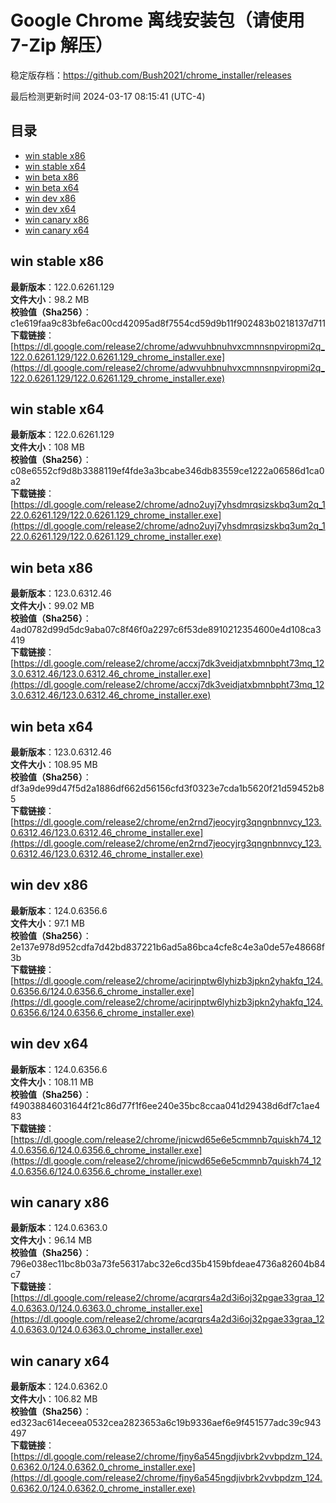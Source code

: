 # Google Chrome 离线安装包（请使用 7-Zip 解压）
稳定版存档：<https://github.com/Bush2021/chrome_installer/releases>

最后检测更新时间
2024-03-17 08:15:41 (UTC-4)


## 目录
* [win stable x86](https://github.com/Bush2021/chrome_installer?tab=readme-ov-file#win-stable-x86)
* [win stable x64](https://github.com/Bush2021/chrome_installer?tab=readme-ov-file#win-stable-x64)
* [win beta x86](https://github.com/Bush2021/chrome_installer?tab=readme-ov-file#win-beta-x86)
* [win beta x64](https://github.com/Bush2021/chrome_installer?tab=readme-ov-file#win-beta-x64)
* [win dev x86](https://github.com/Bush2021/chrome_installer?tab=readme-ov-file#win-dev-x86)
* [win dev x64](https://github.com/Bush2021/chrome_installer?tab=readme-ov-file#win-dev-x64)
* [win canary x86](https://github.com/Bush2021/chrome_installer?tab=readme-ov-file#win-canary-x86)
* [win canary x64](https://github.com/Bush2021/chrome_installer?tab=readme-ov-file#win-canary-x64)

## win stable x86
**最新版本**：122.0.6261.129  
**文件大小**：98.2 MB  
**校验值（Sha256）**：c1e619faa9c83bfe6ac00cd42095ad8f7554cd59d9b11f902483b0218137d711  
**下载链接**：[https://dl.google.com/release2/chrome/adwvuhbnuhvxcmnnsnpviropmi2q_122.0.6261.129/122.0.6261.129_chrome_installer.exe](https://dl.google.com/release2/chrome/adwvuhbnuhvxcmnnsnpviropmi2q_122.0.6261.129/122.0.6261.129_chrome_installer.exe)  

## win stable x64
**最新版本**：122.0.6261.129  
**文件大小**：108 MB  
**校验值（Sha256）**：c08e6552cf9d8b3388119ef4fde3a3bcabe346db83559ce1222a06586d1ca0a2  
**下载链接**：[https://dl.google.com/release2/chrome/adno2uyj7yhsdmrqsizskbq3um2q_122.0.6261.129/122.0.6261.129_chrome_installer.exe](https://dl.google.com/release2/chrome/adno2uyj7yhsdmrqsizskbq3um2q_122.0.6261.129/122.0.6261.129_chrome_installer.exe)  

## win beta x86
**最新版本**：123.0.6312.46  
**文件大小**：99.02 MB  
**校验值（Sha256）**：4ad0782d99d5dc9aba07c8f46f0a2297c6f53de8910212354600e4d108ca3419  
**下载链接**：[https://dl.google.com/release2/chrome/accxj7dk3veidjatxbmnbpht73mq_123.0.6312.46/123.0.6312.46_chrome_installer.exe](https://dl.google.com/release2/chrome/accxj7dk3veidjatxbmnbpht73mq_123.0.6312.46/123.0.6312.46_chrome_installer.exe)  

## win beta x64
**最新版本**：123.0.6312.46  
**文件大小**：108.95 MB  
**校验值（Sha256）**：df3a9de99d47f5d2a1886df662d56156cfd3f0323e7cda1b5620f21d59452b85  
**下载链接**：[https://dl.google.com/release2/chrome/en2rnd7jeocyjrg3qngnbnnvcy_123.0.6312.46/123.0.6312.46_chrome_installer.exe](https://dl.google.com/release2/chrome/en2rnd7jeocyjrg3qngnbnnvcy_123.0.6312.46/123.0.6312.46_chrome_installer.exe)  

## win dev x86
**最新版本**：124.0.6356.6  
**文件大小**：97.1 MB  
**校验值（Sha256）**：2e137e978d952cdfa7d42bd837221b6ad5a86bca4cfe8c4e3a0de57e48668f3b  
**下载链接**：[https://dl.google.com/release2/chrome/acirjnptw6lyhizb3jpkn2yhakfq_124.0.6356.6/124.0.6356.6_chrome_installer.exe](https://dl.google.com/release2/chrome/acirjnptw6lyhizb3jpkn2yhakfq_124.0.6356.6/124.0.6356.6_chrome_installer.exe)  

## win dev x64
**最新版本**：124.0.6356.6  
**文件大小**：108.11 MB  
**校验值（Sha256）**：f49038846031644f21c86d77f1f6ee240e35bc8ccaa041d29438d6df7c1ae483  
**下载链接**：[https://dl.google.com/release2/chrome/jnicwd65e6e5cmmnb7quiskh74_124.0.6356.6/124.0.6356.6_chrome_installer.exe](https://dl.google.com/release2/chrome/jnicwd65e6e5cmmnb7quiskh74_124.0.6356.6/124.0.6356.6_chrome_installer.exe)  

## win canary x86
**最新版本**：124.0.6363.0  
**文件大小**：96.14 MB  
**校验值（Sha256）**：796e038ec11bc8b03a73fe56317abc32e6cd35b4159bfdeae4736a82604b84c7  
**下载链接**：[https://dl.google.com/release2/chrome/acqrqrs4a2d3i6oj32pgae33graa_124.0.6363.0/124.0.6363.0_chrome_installer.exe](https://dl.google.com/release2/chrome/acqrqrs4a2d3i6oj32pgae33graa_124.0.6363.0/124.0.6363.0_chrome_installer.exe)  

## win canary x64
**最新版本**：124.0.6362.0  
**文件大小**：106.82 MB  
**校验值（Sha256）**：ed323ac614eceea0532cea2823653a6c19b9336aef6e9f451577adc39c943497  
**下载链接**：[https://dl.google.com/release2/chrome/fjny6a545ngdjivbrk2vvbpdzm_124.0.6362.0/124.0.6362.0_chrome_installer.exe](https://dl.google.com/release2/chrome/fjny6a545ngdjivbrk2vvbpdzm_124.0.6362.0/124.0.6362.0_chrome_installer.exe)  

